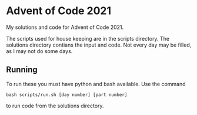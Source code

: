 # Advent of Code 2021
My solutions and code for Advent of Code 2021.

The scripts used for house keeping are in the scripts directory. The solutions directory contians the input and code. Not every day may be filled, as I may not do some days.

## Running

To run these you must have python and bash available. Use the command
```
bash scripts/run.sh [day number] [part number]
```
to run code from the solutions directory.
